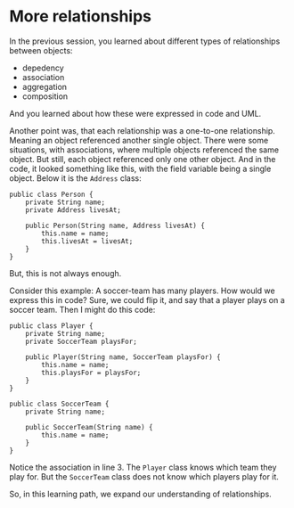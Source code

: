 # More relationships

In the previous session, you learned about different types of relationships between objects:

- depedency
- association
- aggregation
- composition

And you learned about how these were expressed in code and UML.

Another point was, that each relationship was a one-to-one relationship. Meaning an object referenced another single object. There were some situations, with associations, where multiple objects referenced the same object. But still, each object referenced only one other object. And in the code, it looked something like this, with the field variable being a single object. Below it is the `Address` class:

```java{3}
public class Person {
    private String name;
    private Address livesAt;

    public Person(String name, Address livesAt) {
        this.name = name;
        this.livesAt = livesAt;
    }
}
```

But, this is not always enough. 

Consider this example: A soccer-team has many players. How would we express this in code? Sure, we could flip it, and say that a player plays on a soccer team. Then I might do this code:

```java{3}
public class Player {
    private String name;
    private SoccerTeam playsFor;

    public Player(String name, SoccerTeam playsFor) {
        this.name = name;
        this.playsFor = playsFor;
    }
}

public class SoccerTeam {
    private String name;

    public SoccerTeam(String name) {
        this.name = name;
    }
}
```

Notice the association in line 3. The `Player` class knows which team they play for. But the `SoccerTeam` class does not know which players play for it.

So, in this learning path, we expand our understanding of relationships.